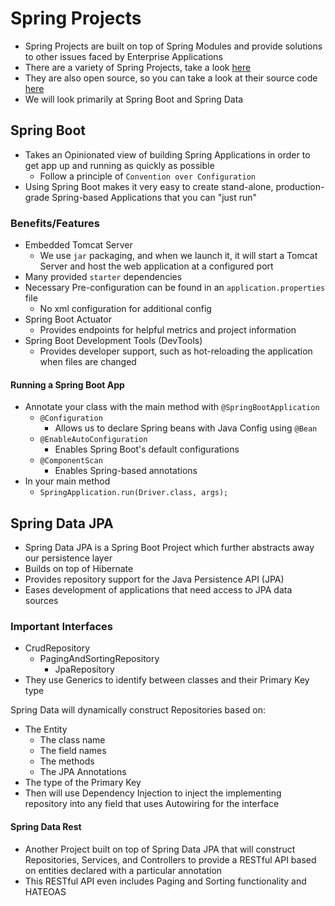 # Spring Projects
- Spring Projects are built on top of Spring Modules and provide solutions to other issues faced by Enterprise Applications
- There are a variety of Spring Projects, take a look [here](https://spring.io/projects)
- They are also open source, so you can take a look at their source code [here](https://github.com/spring-projects)
- We will look primarily at Spring Boot and Spring Data

## Spring Boot
- Takes an Opinionated view of building Spring Applications in order to get app up and running as quickly as possible
  - Follow a principle of `Convention over Configuration`
- Using Spring Boot makes it very easy to create stand-alone, production-grade Spring-based Applications that you can "just run"

### Benefits/Features
- Embedded Tomcat Server
  - We use `jar` packaging, and when we launch it, it will start a Tomcat Server and host the web application at a configured port
- Many provided `starter` dependencies
- Necessary Pre-configuration can be found in an `application.properties` file
  - No xml configuration for additional config
- Spring Boot Actuator
  - Provides endpoints for helpful metrics and project information
- Spring Boot Development Tools (DevTools)
  - Provides developer support, such as hot-reloading the application when files are changed

#### Running a Spring Boot App
- Annotate your class with the main method with `@SpringBootApplication`
  - `@Configuration`
    - Allows us to declare Spring beans with Java Config using `@Bean`
  - `@EnableAutoConfiguration`
    - Enables Spring Boot's default configurations
  - `@ComponentScan`
    - Enables Spring-based annotations
- In your main method
  - `SpringApplication.run(Driver.class, args);`

## Spring Data JPA
- Spring Data JPA is a Spring Boot Project which further abstracts away our persistence layer
- Builds on top of Hibernate
- Provides repository support for the Java Persistence API (JPA)
- Eases development of applications that need access to JPA data sources

### Important Interfaces
- CrudRepository
  - PagingAndSortingRepository
    - JpaRepository
- They use Generics to identify between classes and their Primary Key type

Spring Data will dynamically construct Repositories based on:
- The Entity
  - The class name
  - The field names
  - The methods
  - The JPA Annotations
- The type of the Primary Key
- Then will use Dependency Injection to inject the implementing repository into any field that uses Autowiring for the interface

#### Spring Data Rest
- Another Project built on top of Spring Data JPA that will construct Repositories, Services, and Controllers to provide a RESTful API based on entities declared with a particular annotation
- This RESTful API even includes Paging and Sorting functionality and HATEOAS
